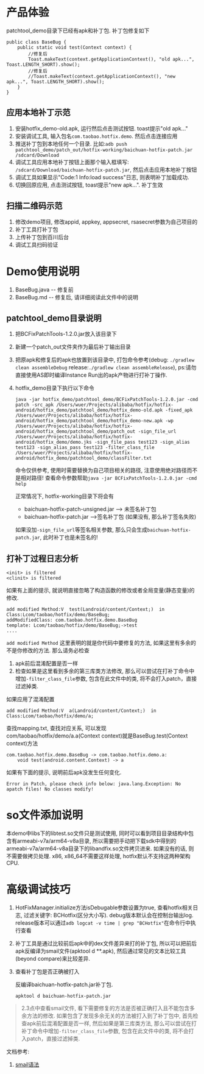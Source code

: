 # 产品体验
patchtool_demo目录下已经有apk和补丁包. 补丁包修复如下

    public class BaseBug {
        public static void test(Context context) {
            //修复后
            Toast.makeText(context.getApplicationContext(), "old apk...", Toast.LENGTH_SHORT).show();
            //修复后
            //Toast.makeText(context.getApplicationContext(), "new apk...", Toast.LENGTH_SHORT).show();
        }
    }
## 应用本地补丁示范
1. 安装hotfix_demo-old.apk, 运行然后点击测试按钮. toast提示"old apk..."
2. 安装调试工具, 输入包名`com.taobao.hotfix.demo`. 然后点击连接应用
3. 推送补丁包到本地任何一个目录. 比如:`adb push patchtool_demo/patch_out/hotfix-working/baichuan-hotfix-patch.jar /sdcard/Download`
4. 调试工具应用本地补丁按钮上面那个输入框填写: `/sdcard/Download/baichuan-hotfix-patch.jar`, 然后点击应用本地补丁按钮
5. 调试工具如果显示"Code:1 Info:load success"日志, 则表明补丁加载成功.
6. 切换回原应用, 点击测试按钮, toast提示"new apk...". 补丁生效

## 扫描二维码示范
1. 修改demo项目, 修改appid, appkey, appsecret, rsasecret参数为自己项目的
2. 补丁工具打补丁包
3. 上传补丁包到百川后台
4. 调试工具扫码验证

# Demo使用说明
1. BaseBug.java  -- 修复前
2. BaseBug.md   -- 修复后, 请详细阅读此文件中的说明

## patchtool_demo目录说明
1. 把BCFixPatchTools-1.2.0.jar放入该目录下
2. 新建一个patch_out文件夹作为最后补丁输出目录
3. 把原apk和修复后的apk也放置到该目录中, 打包命令参考(debug: `./gradlew clean assembleDebug` release:`./gradlew clean assembleRelease`), ps:请勿直接使用AS即时编译Instance Run出的apk产物进行打补丁操作.
4. hotfix_demo目录下执行以下命令

	```
    java -jar hotfix_demo/patchtool_demo/BCFixPatchTools-1.2.0.jar -cmd patch -src_apk /Users/wuer/Projects/alibaba/hotfix/hotfix-android/hotfix_demo/patchtool_demo/hotfix_demo-old.apk -fixed_apk /Users/wuer/Projects/alibaba/hotfix/hotfix-android/hotfix_demo/patchtool_demo/hotfix_demo-new.apk -wp /Users/wuer/Projects/alibaba/hotfix/hotfix-android/hotfix_demo/patchtool_demo/patch_out -sign_file_url /Users/wuer/Projects/alibaba/hotfix/hotfix-android/hotfix_demo/demo.jks -sign_file_pass test123 -sign_alias test123 -sign_alias_pass test123 -filter_class_file /Users/wuer/Projects/alibaba/hotfix/hotfix-android/hotfix_demo/patchtool_demo/classFilter.txt
	```
   命令仅供参考, 使用时需要替换为自己项目相关的路径, 注意使用绝对路径而不是相对路径! 查看命令参数帮助`java -jar BCFixPatchTools-1.2.0.jar -cmd help`

   正常情况下, hotfix-working目录下将会有

   * baichuan-hotfix-patch-unsigned.jar --> 未签名补丁包
   * baichuan-hotfix-patch.jar -->签名补丁包 (如果没有, 那么补丁签名失败)

   如果没加`-sign_file_url`等签名相关参数, 那么只会生成`baichuan-hotfix-patch.jar`, 此时补丁也是未签名的!

## 打补丁过程日志分析
```
<init> is filtered
<clinit> is filtered
```
如果有上面的提示, 就说明直接忽略了构造函数的修改或者全局变量(静态变量)的修改.

```
add modified Method:V  test(Landroid/content/Context;)  in Class:Lcom/taobao/hotfix/demo/BaseBug;
addModifiedClass: com.taobao.hotfix.demo.BaseBug
template: Lcom/taobao/hotfix/demo/BaseBug;->test
....
```
`add modified Method` 这里表明的就是你代码中要修复的方法, 如果这里有多余的不是你修改的方法.
那么请务必检查

1. apk前后混淆配置是否一样
2. 检查如果是这里看到多余的第三库类方法修改, 那么可以尝试在打补丁命令中增加`-filter_class_file`参数, 包含在此文件中的类, 将不会打入patch，直接过滤掉类.

如果应用了混淆配置
```
add modified Method:V  a(Landroid/content/Context;)  in Class:Lcom/taobao/hotfix/demo/a;
```
查找mapping.txt, 查找对应关系, 可以发现com/taobao/hotfix/demo/a.a(Context context)就是BaseBug.test(Context context)方法
```
com.taobao.hotfix.demo.BaseBug -> com.taobao.hotfix.demo.a:
    void test(android.content.Context) -> a
```

如果有下面的提示, 说明前后apk没发生任何变化.
```
Error in Patch, please check info below: java.lang.Exception: No apatch files! No classes modify!
```

# so文件添加说明
本demo中libs下的libtest.so文件只是测试使用, 同时可以看到项目目录结构中包含有armeabi-v7a/arm64-v8a目录, 所以需要把手动把下载sdk中得到的armeabi-v7a/arm64-v8a目录下的libandfix.so文件拷贝进来.
如果没有的话, 则不需要做拷贝处理. x86, x86_64不需要这样处理, hotfix默认不支持这两种架构CPU.

# 高级调试技巧
1. HotFixManager.initialize方法isDebugable参数设置为true, 查看hotfix相关日志, 过滤关键字: BCHotfix(区分大小写). debug版本默认会在控制台输出log. release版本可以通过`adb logcat -v time | grep "BCHotfix"`在命令行中执行查看
2. 补丁工具是通过比较前后apk中的dex文件差异来打的补丁包, 所以可以把前后apk反编译为smail文件(apktool d **.apk), 然后通过常见的文本比较工具(beyond compare)来比较差异.
3. 查看补丁包是否正确被打入

   反编译baichuan-hotfix-patch.jar补丁包.

   ```
   apktool d baichuan-hotfix-patch.jar
   ```
> 2.3点中查看smail文件, 看下需要修复的方法是否被正确打入且不能包含多余方法的修改. 如果包含了发现多余无关的方法被打入到了补丁包中, 首先检查apk前后混淆配置是否一样, 然后如果是第三库类方法, 那么可以尝试在打补丁命令中增加`-filter_class_file`参数, 包含在此文件中的类, 将不会打入patch，直接过滤掉类.

文档参考:

1. [smail语法](http://blog.isming.me/2015/01/14/android-decompile-smali/)












